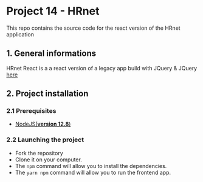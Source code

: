 # Project 14 - HRnet

This repo contains the source code for the react version of the HRnet application

## 1. General informations

HRnet React is a a react version of a legacy app build with JQuery & JQuery [here](https://github.com/OpenClassrooms-Student-Center/P12_Front-end)

## 2. Project installation

### 2.1 Prerequisites
- [NodeJS(**version 12.8**)](https://nodejs.org/en/)

### 2.2 Launching the project

- Fork the repository
- Clone it on your computer.
- The `npm` command will allow you to install the dependencies.
- The `yarn npm` command will allow you to run the frontend app.
